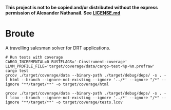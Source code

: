 **This project is not to be copied and/or distributed without the express permission of Alexander Nathanail. See [LICENSE.md](./LICENSE.md)**

# Broute

A travelling salesman solver for DRT applications.

```shell
# Run tests with coverage
CARGO_INCREMENTAL=0 RUSTFLAGS='-Cinstrument-coverage' LLVM_PROFILE_FILE='target/coverage/data/cargo-test-%p-%m.profraw' cargo test
grcov ./target/coverage/data --binary-path ./target/debug/deps/ -s . -t html --branch --ignore-not-existing --ignore '../*' --ignore "/*" --ignore "**/target/**" -o target/coverage/html

grcov ./target/coverage/data --binary-path ./target/debug/deps/ -s . -t lcov --branch --ignore-not-existing --ignore '../*' --ignore "/*" --ignore "**/target/**" -o target/coverage/tests.lcov
```
